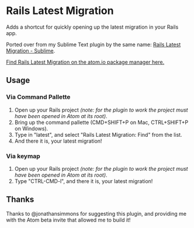 # Rails Latest Migration

Adds a shortcut for quickly opening up the latest migration in your Rails app.

Ported over from my Sublime Text plugin by the same name: [Rails Latest Migration - Sublime](https://github.com/alexpls/Rails-Latest-Migration).

[Find Rails Latest Migration on the atom.io package manager here.](https://atom.io/packages/rails-latest-migration)

Usage
--
### Via Command Pallette
1. Open up your Rails project *(note: for the plugin to work the project must have been opened in Atom at its root)*.
2. Bring up the command pallette (CMD+SHIFT+P on Mac, CTRL+SHIFT+P on Windows).
3. Type in "latest", and select "Rails Latest Migration: Find" from the list.
4. And there it is, your latest migration!

### Via keymap
1. Open up your Rails project *(note: for the plugin to work the project must have been opened in Atom at its root)*.
2. Type "CTRL-CMD-l", and there it is, your latest migration!



Thanks
--
Thanks to @jonathansimmons for suggesting this plugin, and providing me with the Atom beta invite that allowed me to build it!

